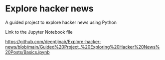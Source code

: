 # Explore hacker news
 A guided project to explore hacker news using Python
 
 Link to the Jupyter Notebook file
 
 https://github.com/deeptijnair/Explore-hacker-news/blob/main/Guided%20Project_%20Exploring%20Hacker%20News%20Posts/Basics.ipynb

